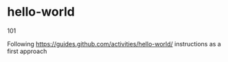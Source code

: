 # hello-world
101

Following https://guides.github.com/activities/hello-world/ instructions as a first approach
